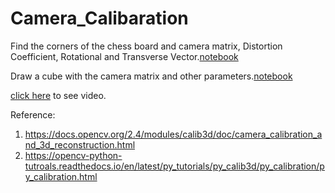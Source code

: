 # Camera_Calibaration

Find the corners of the chess board and camera matrix, Distortion Coefficient, Rotational and Transverse Vector.[notebook](https://github.com/Pavithran99/Camera_Calibaration/blob/master/CheckerBoard.ipynb)

Draw a cube with the camera matrix and other parameters.[notebook](https://github.com/Pavithran99/Camera_Calibaration/blob/master/draw_cube.ipynb) 

[click here](https://www.youtube.com/watch?v=Xi2jMe8oDes) to see video.



Reference:
1. https://docs.opencv.org/2.4/modules/calib3d/doc/camera_calibration_and_3d_reconstruction.html
2. https://opencv-python-tutroals.readthedocs.io/en/latest/py_tutorials/py_calib3d/py_calibration/py_calibration.html
